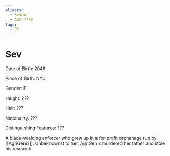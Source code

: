 ```yaml
---
aliases:
  - Seven
  - AGX-7748
tags:
  - PC
---
```


# Sev

Date of Birth: 2046

Place of Birth: NYC

Gender: F

Height: ???

Hair: ???

Nationality: ???

Distinguishing Features: ???

A blade-wielding enforcer who grew up in a for-profit orphanage run by [[AgriGenix]]. Unbeknownst to her, AgriGenix murdered her father and stole his research.
